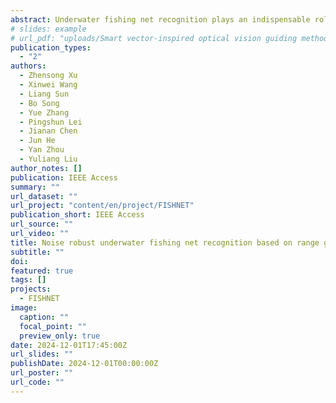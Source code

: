 ```yaml
---
abstract: Underwater fishing net recognition plays an indispensable role in applications such as safe navigation of unmanned underwater vehicles, protection of marine ecology and marine ranching. However, the performance of underwater fishing net recognition usually degrades seriously due to noise interference in underwater environments. In this paper, we use range gated imaging as the detection device, and propose a semantic fishing net recognition network (SFNR-Net) for underwater fishing net recognition at long distance. The proposed SFNR-Net introduces an auxiliary semantic segmentation module (ASSM) to introduce extra semantic information and enhance feature representation under noisy conditions. Besides, to address the problem of unbalanced training data, we employ semantic regulated cycle-consistent generative adversarial network (CycleGAN) as a data augmentation approach. To improve the quality of generated data, we propose a semantic loss to regulate the training of CycleGAN. Comprehensive experiments on the test data show that SFNR-Net can effectively solve noise interference and achieve the best recognition accuracy of 96.28% compared with existing methods. Field experiments in underwater environments with different turbidity further validate the advantages of our method.
# slides: example
# url_pdf: "uploads/Smart vector-inspired optical vision guiding method.pdf"
publication_types:
  - "2"
authors:
  - Zhensong Xu
  - Xinwei Wang
  - Liang Sun
  - Bo Song
  - Yue Zhang
  - Pingshun Lei
  - Jianan Chen
  - Jun He
  - Yan Zhou
  - Yuliang Liu
author_notes: []
publication: IEEE Access
summary: ""
url_dataset: ""
url_project: "content/en/project/FISHNET"
publication_short: IEEE Access
url_source: ""
url_video: ""
title: Noise robust underwater fishing net recognition based on range gated imaging
subtitle: ""
doi: 
featured: true
tags: []
projects:
  - FISHNET
image:
  caption: ""
  focal_point: ""
  preview_only: true
date: 2024-12-01T17:45:00Z
url_slides: ""
publishDate: 2024-12-01T00:00:00Z
url_poster: ""
url_code: ""
---
```

